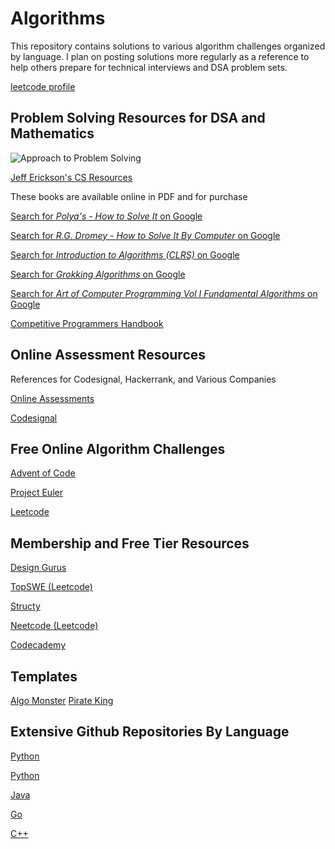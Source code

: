# Algorithms

This repository contains solutions to various algorithm challenges organized by 
language. I plan on posting solutions more regularly as a reference to help others 
prepare for technical interviews and DSA problem sets. 

[leetcode profile](https://leetcode.com/u/w01john/)

## Problem Solving Resources for DSA and Mathematics 

![Approach to Problem Solving](https://i.imgur.com/IyE4PRX.png)

[Jeff Erickson's CS Resources](https://jeffe.cs.illinois.edu/)

These books are available online in PDF and for purchase 

[Search for *Polya's - How to Solve It* on Google](https://www.google.com/search?q=Polya's+-+How+to+Solve+It)

[Search for *R.G. Dromey - How to Solve It By Computer* on Google](https://www.google.com/search?q=R.G.+Dromey+-+How+to+Solve+It+By+Computer)

[Search for *Introduction to Algorithms (CLRS)* on Google](https://www.google.com/search?q=Introduction+to+Algorithms+CLRS)

[Search for *Grokking Algorithms* on Google](https://www.google.com/search?q=Grokking+Algorithms)

[Search for *Art of Computer Programming Vol I Fundamental Algorithms* on Google](https://www.google.com/search?q=Art+of+Computer+Programming+Vol+I+Fundamental+Algorithms)

[Competitive Programmers Handbook](https://cses.fi/book/book.pdf)

## Online Assessment Resources

References for Codesignal, Hackerrank, and Various Companies

[Online Assessments](https://github.com/Leader-board/OA-and-Interviews/tree/main)

[Codesignal](https://github.com/Leader-board/OA-and-Interviews/blob/main/media/General-Coding-Skills-Evaluation-Framework-CodeSignal-Skills-Evaluation-Lab-Short.pdf)

## Free Online Algorithm Challenges

[Advent of Code](https://adventofcode.com/)

[Project Euler](https://projecteuler.net/)

[Leetcode](https://leetcode.com/)


## Membership and Free Tier Resources

[Design Gurus](https://www.designgurus.io/)

[TopSWE (Leetcode)](https://topswe.com/)

[Structy](https://www.structy.net/)

[Neetcode (Leetcode)](https://neetcode.io/practice)

[Codecademy](https://www.codecademy.com/learn/learn-data-structures-and-algorithms-with-python)

## Templates

[Algo Monster](https://algo.monster/templates)
[Pirate King](https://www.piratekingdom.com/leetcode/templates)

## Extensive Github Repositories By Language

[Python](https://github.com/subbarayudu-j/TheAlgorithms-Python)

[Python](https://github.com/SamirPaulb/DSAlgo)

[Java](https://github.com/Seanforfun/Algorithm-and-Leetcode?tab=readme-ov-file)

[Go](https://github.com/halfrost/LeetCode-Go)

[C++](https://github.com/haoel/leetcode)









